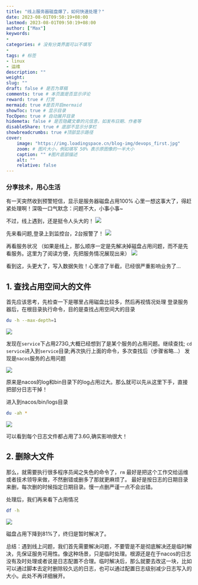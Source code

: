 ```yaml
---
title: "线上服务器磁盘爆了，如何快速处理？"
date: 2023-08-01T09:50:19+08:00
lastmod: 2023-08-01T09:50:19+08:00
author: ["Max"]
keywords: 
- 
categories: # 没有分类界面可以不填写
- 
tags: # 标签
- linux
- 运维
description: ""
weight:
slug: ""
draft: false # 是否为草稿
comments: true # 本页面是否显示评论
reward: true # 打赏
mermaid: true #是否开启mermaid
showToc: true # 显示目录
TocOpen: true # 自动展开目录
hidemeta: false # 是否隐藏文章的元信息，如发布日期、作者等
disableShare: true # 底部不显示分享栏
showbreadcrumbs: true #顶部显示路径
cover:
    image: "https://img.loadingspace.cn/blog-img/devops_first.jpg"
    zoom: # 图片大小，例如填写 50% 表示原图像的一半大小
    caption: "" #图片底部描述
    alt: ""
    relative: false
---
```


### 分享技术，用心生活

有一天突然收到预警短信，显示是服务器磁盘占用100% 心里一想这事大了，得赶紧处理啊！深吸一口气默念：问题不大，小事小事~

不过，线上遇到，还是挺令人头大的！
![](https://img.soogif.com/VrRYtg89cmtTj2yttUQ6EOg8jI7U9rtw.gif?scope=mdnice)

先来看问题,登录上到监控台，2台报警了！
![](https://img.loadingspace.cn/blog-img/%E5%BE%AE%E4%BF%A1%E6%88%AA%E5%9B%BE_20230801095951.png)

再看服务状况
（如果是线上，那么顺序一定是先解决掉磁盘占用问题，而不是先看服务。这里为了阅读方便，先把服务情况展现出来）
![](https://img.loadingspace.cn/blog-img/%E5%BE%AE%E4%BF%A1%E6%88%AA%E5%9B%BE_20230731144001.png)

看到这，头更大了，写入数据失败！心里凉了半截，已经很严重影响业务了...

## 1. 查找占用空间大的文件
首先应该思考，先检查一下是哪里占用磁盘比较多，然后再视情况处理
登录服务器后，在根目录执行命令，目的是查找占用空间大的目录
```sh
du -h --max-depth=1
```

![](https://img.loadingspace.cn/blog-img/%E5%BE%AE%E4%BF%A1%E6%88%AA%E5%9B%BE_20230731144610.png)

发现在`service`下占用273G,大概已经想到了是某个服务的占用问题。继续查找;
`cd service`进入到`service`目录;再次执行上面的命令，多次查找后（步骤省略...）
发现是`nacos`服务的占用问题

![](https://img.loadingspace.cn/blog-img/%E5%BE%AE%E4%BF%A1%E6%88%AA%E5%9B%BE_20230731144712.png)

原来是nacos的log和bin目录下的log占用过大。那么就可以先从这里下手，直接把部分日志干掉！


进入到nacos/bin/logs目录
```sh
du -ah *
```

![](https://img.loadingspace.cn/blog-img/%E5%BE%AE%E4%BF%A1%E6%88%AA%E5%9B%BE_20230801141653.png)

可以看到每个日志文件都占用了3.6G,确实影响很大！

## 2. 删除大文件

那么，就需要执行很多程序员闻之失色的命令了，`rm` 
最好是把这个工作交给运维或者技术领导来做，不然删错或删多了那就更麻烦了。
最好是按日志的日期目录来删，每次删的时候指定日期目录。慢一点删严谨一点不会出错。

处理后，我们再来看下占用情况

```sh
df -h
```

![](https://img.loadingspace.cn/blog-img/%E5%BE%AE%E4%BF%A1%E6%88%AA%E5%9B%BE_20230731144756.png)

磁盘占用下降到81%了，终归是暂时解决了。

总结：遇到线上问题，我们首先需要解决问题，不要管是不是彻底解决还是临时解决，先保证服务可用性。像这种场景，只是临时处理。根源还是在于nacos的日志没有及时处理或者说是日志配置不合理。临时解决后，那么就要去改这一块，比如可以通过脚本去定时删除较久远的日志，也可以通过配置日志级别减少日志写入的大小。此处不再详细展开。











